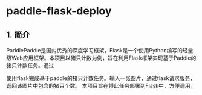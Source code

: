# paddle-flask-deploy

## 1. 简介

PaddlePaddle是国内优秀的深度学习框架，Flask是一个使用Python编写的轻量级Web应用框架。本项目以猪只计数为例，旨在利用Flask框架实现基于Paddle的猪只计数任务。通过

使用flask完成基于paddle的猪只计数任务。输入一张图片，通过flask请求服务，返回该图片中包含的猪只个数。
本项目旨在将此任务部署到Flask中，方便调用。